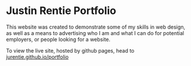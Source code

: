 # Justin Rentie Portfolio

This website was created to demonstrate some of my skills in web design, as well as a means 
to advertising who I am and what I can do for potential employers, or people looking for a 
website.

To view the live site, hosted by github pages, head to [jurentie.github.io/portfolio](https://jurentie.github.io/portfolio)